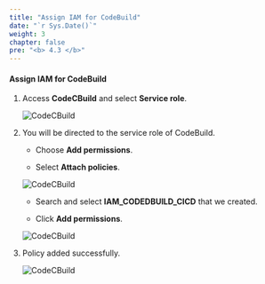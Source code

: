 ```yaml
---
title: "Assign IAM for CodeBuild"
date: "`r Sys.Date()`"
weight: 3
chapter: false
pre: "<b> 4.3 </b>"
---
```


#### Assign IAM for CodeBuild

1. Access **CodeCBuild** and select **Service role**.

    ![CodeCBuild](/aws-fcj-workshop-001/3-CodeBuild/11.png)

2. You will be directed to the service role of CodeBuild.

   - Choose **Add permissions**.

   - Select **Attach policies**.

    ![CodeCBuild](/aws-fcj-workshop-001/3-CodeBuild/12.png)

    - Search and select **IAM_CODEDBUILD_CICD** that we created.

    - Click **Add permissions**.

    ![CodeCBuild](/aws-fcj-workshop-001/3-CodeBuild/13.png)

3. Policy added successfully.

    ![CodeCBuild](/aws-fcj-workshop-001/3-CodeBuild/14.png)
